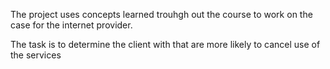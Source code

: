 The project uses concepts learned trouhgh out the course to work on the case for the internet provider.

The task is to determine the client with that are more likely to cancel use of the services  